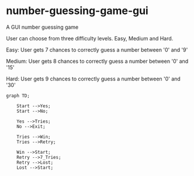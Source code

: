 # number-guessing-game-gui
A GUI number guessing game

User can choose from three difficulty levels. Easy, Medium and Hard.

Easy:
User gets 7 chances to correctly guess a number between '0' and '9'

Medium:
User gets 8 chances to correctly guess a number between '0' and '15'

Hard:
User gets 9 chances to correctly guess a number between '0' and '30'

```mermaid
graph TD;

    Start -->Yes;
    Start -->No;

    Yes -->Tries;
    No -->Exit;

    Tries -->Win;
    Tries -->Retry;

    Win -->Start;
    Retry -->7_Tries;
    Retry -->Lost;
    Lost -->Start;
